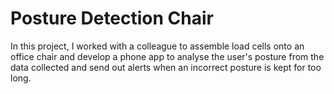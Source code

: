 # Posture Detection Chair
In this project, I worked with a colleague to assemble load cells onto an office chair and develop a phone app to analyse the user's posture from the data collected and send out alerts when an incorrect posture is kept for too long. 
